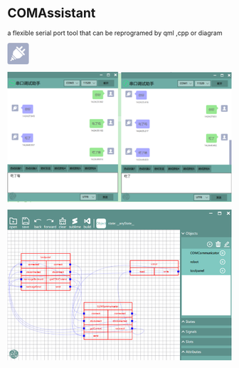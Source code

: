 # COMAssistant
 a flexible serial port tool that can be reprogramed by qml ,cpp or diagram

![图片](https://github.com/yaneJam/COMAssistant/blob/main/image/COM.png)

![图片](https://github.com/yaneJam/COMAssistant/raw/main/image/Chat.png)

![图片](https://github.com/yaneJam/COMAssistant/raw/main/image/Sequence.png)